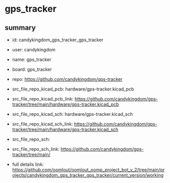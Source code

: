 # gps_tracker
 
## summary 
* id: candykingdom_gps_tracker_gps_tracker
* user: candykingdom
* name: gps_tracker
* board: gps_tracker
* repo: https://github.com/candykingdom/gps-tracker
* src_file_repo_kicad_pcb: hardware/gps-tracker.kicad_pcb
* src_file_repo_kicad_pcb_link: https://github.com/candykingdom/gps-tracker/tree/main/hardware/gps-tracker.kicad_pcb
* src_file_repo_kicad_sch: hardware/gps-tracker.kicad_sch
* src_file_repo_kicad_sch_link: https://github.com/candykingdom/gps-tracker/tree/main/hardware/gps-tracker.kicad_sch

* src_file_repo_sch: 
* src_file_repo_sch_link: https://github.com/candykingdom/gps-tracker/tree/main/
* full details link: https://github.com/oomlout/oomlout_oomp_project_bot_v_2/tree/main/projects/candykingdom_gps_tracker_gps_tracker/current_version/working  







